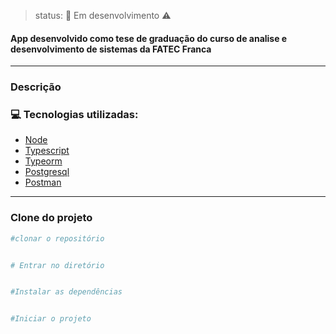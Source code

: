 > status: 🚧 Em desenvolvimento ⚠️

 #### App desenvolvido como tese de graduação do curso de analise e desenvolvimento de sistemas da FATEC Franca
---
### Descrição

### 💻 Tecnologias utilizadas:
 - [Node](https://nodejs.org/en/docs/)
 - [Typescript](https://www.typescriptlang.org/)
 - [Typeorm](https://typeorm.io/#/)
 - [Postgresql](https://www.postgresql.org/)
 - [Postman](https://www.postman.com/)
---
### Clone do projeto
``` bash
#clonar o repositório


# Entrar no diretório


#Instalar as dependências


#Iniciar o projeto

```
